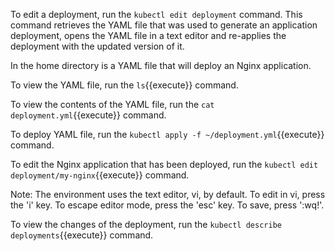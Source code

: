 To edit a deployment, run the `kubectl edit deployment` command. This command retrieves the YAML file that was used to generate an application deployment, opens the YAML file in a text editor and re-applies the deployment with the updated version of it.

In the home directory is a YAML file that will deploy an Nginx application.

To view the YAML file, run the `ls`{{execute}} command.

To view the contents of the YAML file, run the `cat deployment.yml`{{execute}} command.

To deploy YAML file, run the `kubectl apply -f ~/deployment.yml`{{execute}} command.

To edit the Nginx application that has been deployed, run the `kubectl edit deployment/my-nginx`{{execute}} command.

Note: The environment uses the text editor, vi, by default. To edit in vi, press the 'i' key. To escape editor mode, press the 'esc' key. To save, press ':wq!'.

To view the changes of the deployment, run the `kubectl describe deployments`{{execute}} command.
